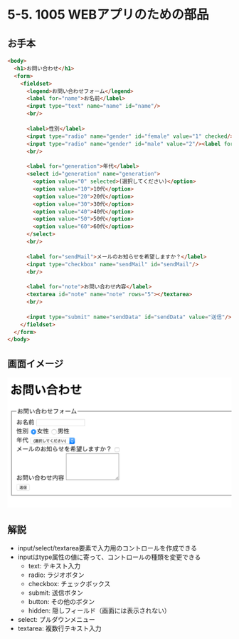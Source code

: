 # 5-5. 1005 WEBアプリのための部品

## お手本

```html
<body>
  <h1>お問い合わせ</h1>
  <form>
    <fieldset>
      <legend>お問い合わせフォーム</legend>
      <label for="name">お名前</label>
      <input type="text" name="name" id="name"/>
      <br/>
      
      <label>性別</label>
      <input type="radio" name="gender" id="female" value="1" checked/><label for="female">女性</label>
      <input type="radio" name="gender" id="male" value="2"/><label for="male">男性</label>
      <br/>
      
      <label for="generation">年代</label>
      <select id="generation" name="generation">
        <option value="0" selected>(選択してください)</option>
        <option value="10">10代</option>
        <option value="20">20代</option>
        <option value="30">30代</option>
        <option value="40">40代</option>
        <option value="50">50代</option>
        <option value="60">60代</option>
      </select>
      <br/>
      
      <label for="sendMail">メールのお知らせを希望しますか？</label>
      <input type="checkbox" name="sendMail" id="sendMail"/>
      <br/>
      
      <label for="note">お問い合わせ内容</label>
      <textarea id="note" name="note" rows="5"></textarea>
      <br/>
      
      <input type="submit" name="sendData" id="sendData" value="送信"/>
    </fieldset>
  </form>
</body>
```

## 画面イメージ
![](../images/image-05-1008.png)


## 解説
- input/select/textarea要素で入力用のコントロールを作成できる
- inputはtype属性の値に寄って、コントロールの種類を変更できる
    - text: テキスト入力
    - radio: ラジオボタン
    - checkbox: チェックボックス
    - submit: 送信ボタン
    - button: その他のボタン
    - hidden: 隠しフィールド（画面には表示されない）
- select: プルダウンメニュー
- textarea: 複数行テキスト入力

